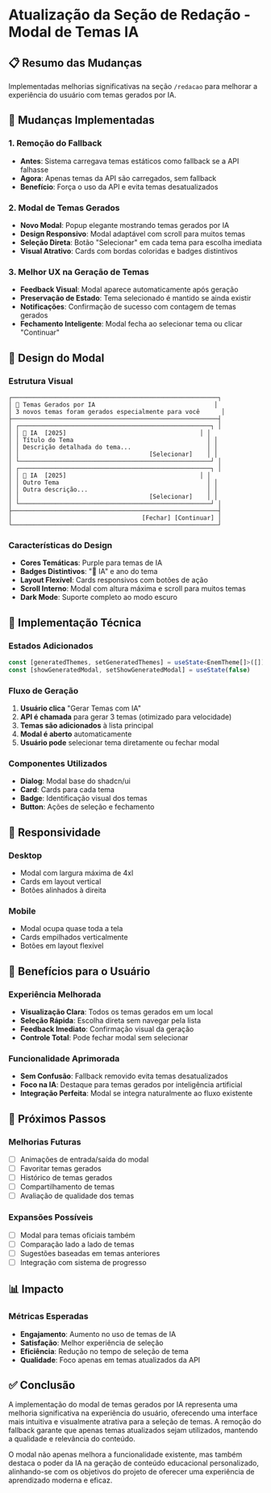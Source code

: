 # Atualização da Seção de Redação - Modal de Temas IA

## 📋 Resumo das Mudanças

Implementadas melhorias significativas na seção `/redacao` para melhorar a experiência do usuário com temas gerados por IA.

## 🎯 Mudanças Implementadas

### 1. Remoção do Fallback
- **Antes**: Sistema carregava temas estáticos como fallback se a API falhasse
- **Agora**: Apenas temas da API são carregados, sem fallback
- **Benefício**: Força o uso da API e evita temas desatualizados

### 2. Modal de Temas Gerados
- **Novo Modal**: Popup elegante mostrando temas gerados por IA
- **Design Responsivo**: Modal adaptável com scroll para muitos temas
- **Seleção Direta**: Botão "Selecionar" em cada tema para escolha imediata
- **Visual Atrativo**: Cards com bordas coloridas e badges distintivos

### 3. Melhor UX na Geração de Temas
- **Feedback Visual**: Modal aparece automaticamente após geração
- **Preservação de Estado**: Tema selecionado é mantido se ainda existir
- **Notificações**: Confirmação de sucesso com contagem de temas gerados
- **Fechamento Inteligente**: Modal fecha ao selecionar tema ou clicar "Continuar"

## 🎨 Design do Modal

### Estrutura Visual
```
┌─────────────────────────────────────────────────────────┐
│ 🤖 Temas Gerados por IA                                 │
│ 3 novos temas foram gerados especialmente para você      │
├─────────────────────────────────────────────────────────┤
│ ┌─────────────────────────────────────────────────────┐ │
│ │ 🤖 IA  [2025]                                     │ │
│ │ Título do Tema                                     │ │
│ │ Descrição detalhada do tema...                     │ │
│ │                                    [Selecionar]    │ │
│ └─────────────────────────────────────────────────────┘ │
│ ┌─────────────────────────────────────────────────────┐ │
│ │ 🤖 IA  [2025]                                     │ │
│ │ Outro Tema                                         │ │
│ │ Outra descrição...                                 │ │
│ │                                    [Selecionar]    │ │
│ └─────────────────────────────────────────────────────┘ │
├─────────────────────────────────────────────────────────┤
│                                    [Fechar] [Continuar] │
└─────────────────────────────────────────────────────────┘
```

### Características do Design
- **Cores Temáticas**: Purple para temas de IA
- **Badges Distintivos**: "🤖 IA" e ano do tema
- **Layout Flexível**: Cards responsivos com botões de ação
- **Scroll Interno**: Modal com altura máxima e scroll para muitos temas
- **Dark Mode**: Suporte completo ao modo escuro

## 🔧 Implementação Técnica

### Estados Adicionados
```typescript
const [generatedThemes, setGeneratedThemes] = useState<EnemTheme[]>([])
const [showGeneratedModal, setShowGeneratedModal] = useState(false)
```

### Fluxo de Geração
1. **Usuário clica** "Gerar Temas com IA"
2. **API é chamada** para gerar 3 temas (otimizado para velocidade)
3. **Temas são adicionados** à lista principal
4. **Modal é aberto** automaticamente
5. **Usuário pode** selecionar tema diretamente ou fechar modal

### Componentes Utilizados
- **Dialog**: Modal base do shadcn/ui
- **Card**: Cards para cada tema
- **Badge**: Identificação visual dos temas
- **Button**: Ações de seleção e fechamento

## 📱 Responsividade

### Desktop
- Modal com largura máxima de 4xl
- Cards em layout vertical
- Botões alinhados à direita

### Mobile
- Modal ocupa quase toda a tela
- Cards empilhados verticalmente
- Botões em layout flexível

## 🎯 Benefícios para o Usuário

### Experiência Melhorada
- **Visualização Clara**: Todos os temas gerados em um local
- **Seleção Rápida**: Escolha direta sem navegar pela lista
- **Feedback Imediato**: Confirmação visual da geração
- **Controle Total**: Pode fechar modal sem selecionar

### Funcionalidade Aprimorada
- **Sem Confusão**: Fallback removido evita temas desatualizados
- **Foco na IA**: Destaque para temas gerados por inteligência artificial
- **Integração Perfeita**: Modal se integra naturalmente ao fluxo existente

## 🚀 Próximos Passos

### Melhorias Futuras
- [ ] Animações de entrada/saída do modal
- [ ] Favoritar temas gerados
- [ ] Histórico de temas gerados
- [ ] Compartilhamento de temas
- [ ] Avaliação de qualidade dos temas

### Expansões Possíveis
- [ ] Modal para temas oficiais também
- [ ] Comparação lado a lado de temas
- [ ] Sugestões baseadas em temas anteriores
- [ ] Integração com sistema de progresso

## 📊 Impacto

### Métricas Esperadas
- **Engajamento**: Aumento no uso de temas de IA
- **Satisfação**: Melhor experiência de seleção
- **Eficiência**: Redução no tempo de seleção de tema
- **Qualidade**: Foco apenas em temas atualizados da API

## ✅ Conclusão

A implementação do modal de temas gerados por IA representa uma melhoria significativa na experiência do usuário, oferecendo uma interface mais intuitiva e visualmente atrativa para a seleção de temas. A remoção do fallback garante que apenas temas atualizados sejam utilizados, mantendo a qualidade e relevância do conteúdo.

O modal não apenas melhora a funcionalidade existente, mas também destaca o poder da IA na geração de conteúdo educacional personalizado, alinhando-se com os objetivos do projeto de oferecer uma experiência de aprendizado moderna e eficaz.
